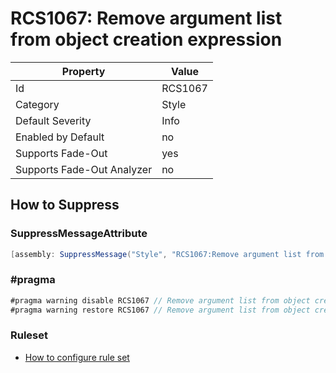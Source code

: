 # RCS1067: Remove argument list from object creation expression

Property | Value
--- | ---
Id|RCS1067
Category|Style
Default Severity|Info
Enabled by Default|no
Supports Fade\-Out|yes
Supports Fade\-Out Analyzer|no

## How to Suppress

### SuppressMessageAttribute

```csharp
[assembly: SuppressMessage("Style", "RCS1067:Remove argument list from object creation expression.", Justification = "<Pending>")]
```

### \#pragma

```csharp
#pragma warning disable RCS1067 // Remove argument list from object creation expression.
#pragma warning restore RCS1067 // Remove argument list from object creation expression.
```

### Ruleset

* [How to configure rule set](../HowToConfigureAnalyzers.md)
